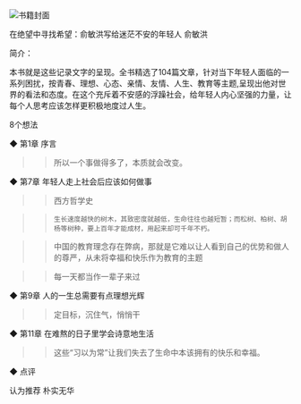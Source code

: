 <img src="https://wfqqreader-1252317822.image.myqcloud.com/cover/620/522620/t6_522620.jpg" alt="书籍封面" class="wr_bookCover_img">

在绝望中寻找希望：俞敏洪写给迷茫不安的年轻人
俞敏洪

简介：

本书就是这些记录文字的呈现。全书精选了104篇文章，针对当下年轻人面临的一系列困扰，按青春、理想、心态、亲情、友情、人生、教育等主题,呈现出他对世界的看法和态度。在这个充斥着不安感的浮躁社会，给年轻人内心坚强的力量，让每个人思考应该怎样更积极地度过人生。

8个想法

◆ 第1章 序言

>> 所以一个事做得多了，本质就会改变。

◆ 第7章 年轻人走上社会后应该如何做事

>> 西方哲学史

>>     生长速度越快的树木，其致密度就越低，生命往往也越短暂；而松树、柏树、胡杨等树种，要上百年才能成材，用起来却可千年不朽。

>> 中国的教育理念存在弊病，那就是它难以让人看到自己的优势和做人的尊严，从未将幸福和快乐作为教育的主题

>> 每一天都当作一辈子来过

◆ 第9章 人的一生总需要有点理想光辉

>> 定目标，沉住气，悄悄干

◆ 第11章 在难熬的日子里学会诗意地生活

>> 这些“习以为常”让我们失去了生命中本该拥有的快乐和幸福。

◆ 点评

认为推荐
朴实无华